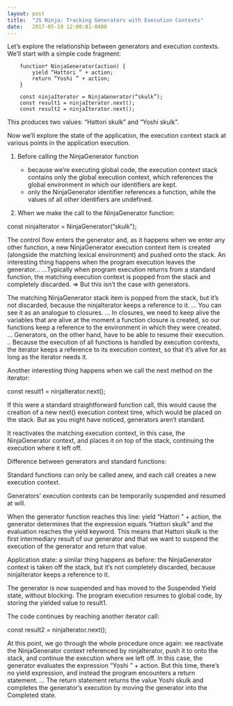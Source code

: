 ```yaml
---
layout: post
title:  "JS Ninja: Tracking Generators with Execution Contexts"
date:   2017-05-19 12:00:01-0400
---
```

Let’s explore the relationship between generators and execution contexts. We’ll start with a simple code fragment:

		function* NinjaGenerator(action) {
			yield “Hattori ” + action;
			return “Yoshi ” + action;
		}

		const ninjaIterator = NinjaGenerator(“skulk”);
		const result1 = ninjaIterator.next();
		const result2 = ninjaIterator.next();

This produces two values: “Hattori skulk” and “Yoshi skulk”.

Now we’ll explore the state of the application, the execution context stack at various points in the application execution. 

1. Before calling the NinjaGenerator function
	- because we’re executing global code, the execution context stack contains only the global execution context, which references the global environment in which our identifiers are kept.
	- only the NinjaGenerator identifier references a function, while the values of all other identifiers are undefined.

2. When we make the call to the NinjaGenerator function:

const ninjaIterator = NinjaGenerator(“skulk”);

The control flow enters the generator and, as it happens when we enter any other function, a new NinjaGenerator execution context item is created (alongside the matching lexical environment) and pushed onto the stack.
An interesting thing happens when the program execution leaves the generator…
	…Typically when program execution returns from a standard function, the matching execution context is popped from the stack and completely discarded.
	=> But this isn’t the case with generators.
	
The matching NinjaGenerator stack item is popped from the stack, but it’s not discarded, because the ninjaIterator keeps a reference to it. 
	… You can see it as an analogue to closures.
	… In closures, we need to keep alive the variables that are alive at the moment a function closure is created, so our functions keep a reference to the environment in which they were created.
	… Generators, on the other hand, have to be able to resume their execution.
	.. Because the execution of all functions is handled by execution contexts, the iterator keeps a reference to its execution context, so that it’s alive for as long as the iterator needs it.

Another interesting thing happens when we call the next method on the iterator:

const result1 = ninjaIterator.next();

If this were a standard straightforward function call, this would cause the creation of a new next() execution context time, which would be placed on the stack. But as you might have noticed, generators aren’t standard.

It reactivates the matching execution context, in this case, the NinjaGenerator context, and places it on top of the stack, continuing the execution where it left off.

Difference between generators and standard functions:

Standard functions can only be called anew, and each call creates a new execution context.

Generators’ execution contexts can be temporarily suspended and resumed at will.

When the generator function reaches this line: yield “Hattori ” + action, the generator determines that the expression equals “Hattori skulk” and the evaluation reaches the yield keyword. This means that Hattori skulk is the first intermediary result of our generator and that we want to suspend the execution of the generator and return that value.

Application state: a similar thing happens as before: the NinjaGenerator context is taken off the stack, but it’s not completely discarded, because ninjaIterator keeps a reference to it.

The generator is now suspended and has moved to the Suspended Yield state, without blocking.
The program execution resumes to global code, by storing the yielded value to result1.

The code continues by reaching another iterator call:

const result2 = ninjaIterator.next();

At this point, we go through the whole procedure once again: we reactivate the NinjaGenerator context referenced by ninjaIterator, push it to onto the stack, and continue the execution where we left off. In this case, the generator evaluates the expression “Yoshi ” + action. But this time, there’s no yield expression, and instead the program encounters a return statement.
 	… The return statement returns the value Yoshi skulk and completes the generator’s execution by moving the generator into the Completed state.
